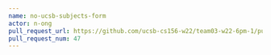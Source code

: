 ```yaml
---
name: no-ucsb-subjects-form
actor: n-ong
pull_request_url: https://github.com/ucsb-cs156-w22/team03-w22-6pm-1/pull/47
pull_request_num: 47
---
```


